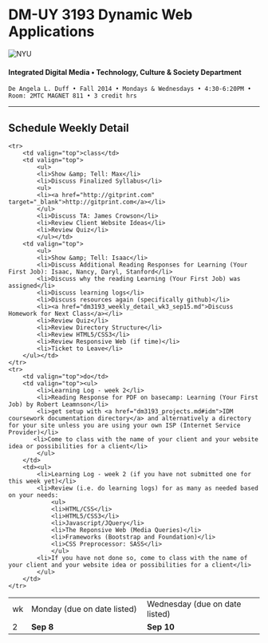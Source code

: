 # DM-UY 3193 Dynamic Web Applications

![NYU](http://ws2.polishedsolid.com/de/nyu_soe_logo.png)
#### Integrated Digital Media • Technology, Culture & Society Department

    De Angela L. Duff • Fall 2014 • Mondays & Wednesdays • 4:30-6:20PM • Room: 2MTC MAGNET 811 • 3 credit hrs

---

## Schedule Weekly Detail

<table>
<tr>
<td>wk</td>
<td>Monday (due on date listed)</td>
<td>Wednesday (due on date listed)</td>
</tr>
<!-- dates -->
    <tr>
        <td valign="top" width="4%">2</td>
        <td valign="top" width="48%"><strong>Sep 8</strong></td>
        <td valign="top" width="48%"><strong>Sep 10</strong></td>
    </tr>

    <tr>
        <td valign="top">class</td>
        <td valign="top">
            <ul>
            <li>Show &amp; Tell: Max</li>
            <li>Discuss Finalized Syllabus</li>
            <ul>
            <li><a href="http://gitprint.com" target="_blank">http://gitprint.com</a></li>
            </ul>
            <li>Discuss TA: James Crowson</li>
            <li>Review Client Website Ideas</li>
            <li>Review Quiz</li>
            </ul></td>
        <td valign="top">
            <ul>
            <li>Show &amp; Tell: Isaac</li>
            <li>Discuss Additional Reading Responses for Learning (Your First Job): Isaac, Nancy, Daryl, Stanford</li>
            <li>Discuss why the reading Learning (Your First Job) was assigned</li>
            <li>Discuss learning logs</li>
            <li>Discuss resources again (specifically github)</li>
            <li><a href="dm3193_weekly_detail_wk3_sep15.md">Discuss Homework for Next Class</a></li>
            <li>Review Quiz</li>
            <li>Review Directory Structure</li>
            <li>Review HTML5/CSS3</li>
            <li>Review Responsive Web (if time)</li>
            <li>Ticket to Leave</li>
        </ul></td>
    </tr>
    <tr>
        <td valign="top">do</td>
        <td valign="top"><ul>
            <li>Learning Log - week 2</li>
            <li>Reading Response for PDF on basecamp: Learning (Your First Job) by Robert Leamnson</li>
            <li>get setup with <a href="dm3193_projects.md#idm">IDM coursework documentation directory</a> and alternatively a directory for your site unless you are using your own ISP (Internet Service Provider)</li>
           <li>Come to class with the name of your client and your website idea or possibilities for a client</li>
            </ul>
        </td>
        <td><ul>
            <li>Learning Log - week 2 (if you have not submitted one for this week yet)</li>
            <li>Review (i.e. do learning logs) for as many as needed based on your needs: 
                <ul>
                <li>HTML/CSS</li>
                <li>HTML5/CSS3</li>
                <li>Javascript/JQuery</li>
                <li>The Reponsive Web (Media Queries)</li>
                <li>Frameworks (Bootstrap and Foundation)</li>
                <li>CSS Preprocessor: SASS</li>
                </ul>
            <li>If you have not done so, come to class with the name of your client and your website idea or possibilities for a client</li>
            </ul>
        </td>
    </tr>

</table>